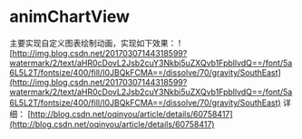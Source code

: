 # animChartView
主要实现自定义图表绘制动画，实现如下效果：
![http://img.blog.csdn.net/20170307144318599?watermark/2/text/aHR0cDovL2Jsb2cuY3Nkbi5uZXQvb1FpbllvdQ==/font/5a6L5L2T/fontsize/400/fill/I0JBQkFCMA==/dissolve/70/gravity/SouthEast](http://img.blog.csdn.net/20170307144318599?watermark/2/text/aHR0cDovL2Jsb2cuY3Nkbi5uZXQvb1FpbllvdQ==/font/5a6L5L2T/fontsize/400/fill/I0JBQkFCMA==/dissolve/70/gravity/SouthEast)
详细：
[http://blog.csdn.net/oqinyou/article/details/60758417](http://blog.csdn.net/oqinyou/article/details/60758417)